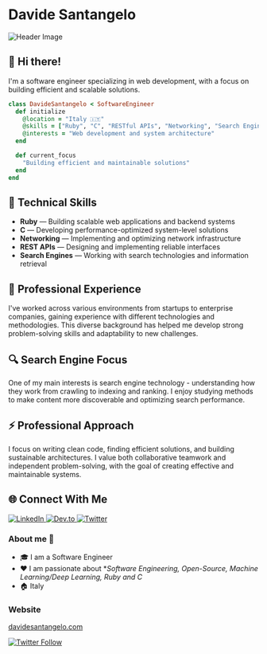 # Davide Santangelo

![Header Image](https://img.shields.io/badge/Software-Engineer-brightgreen?style=for-the-badge)

## 👋 Hi there!

I'm a software engineer specializing in web development, with a focus on building efficient and scalable solutions.

```ruby
class DavideSantangelo < SoftwareEngineer
  def initialize
    @location = "Italy 🇮🇹"
    @skills = ["Ruby", "C", "RESTful APIs", "Networking", "Search Engines"]
    @interests = "Web development and system architecture"
  end

  def current_focus
    "Building efficient and maintainable solutions"
  end
end
```

## 🔧 Technical Skills

- **Ruby** — Building scalable web applications and backend systems
- **C** — Developing performance-optimized system-level solutions
- **Networking** — Implementing and optimizing network infrastructure
- **REST APIs** — Designing and implementing reliable interfaces
- **Search Engines** — Working with search technologies and information retrieval

## 🚀 Professional Experience

I've worked across various environments from startups to enterprise companies, gaining experience with different technologies and methodologies. This diverse background has helped me develop strong problem-solving skills and adaptability to new challenges.

## 🔍 Search Engine Focus

One of my main interests is search engine technology - understanding how they work from crawling to indexing and ranking. I enjoy studying methods to make content more discoverable and optimizing search performance.

## ⚡ Professional Approach

I focus on writing clean code, finding efficient solutions, and building sustainable architectures. I value both collaborative teamwork and independent problem-solving, with the goal of creating effective and maintainable systems.

## 🌐 Connect With Me

<p>
  <a href="https://www.linkedin.com/in/davidesantangelo/" target="_blank">
    <img alt="LinkedIn" src="https://img.shields.io/badge/linkedin-%230077B5.svg?&style=for-the-badge&logo=linkedin&logoColor=white" />
  </a>
  <a href="https://dev.to/daviducolo" target="_blank">
    <img alt="Dev.to" src="https://img.shields.io/badge/dev.to-0A0A0A?style=for-the-badge&logo=dev.to&logoColor=white" />
  </a>
  <a href="https://twitter.com/daviducolo" target="_blank">
    <img alt="Twitter" src="https://img.shields.io/badge/twitter-%231DA1F2.svg?&style=for-the-badge&logo=twitter&logoColor=white" />
  </a>
</p>


### About me :rocket:
- 🎓 I am a Software Engineer
- ❤️ I am passionate about **Software Engineering, Open-Source, Machine Learning/Deep Learning, Ruby and C* 
- 🏠 Italy

### Website

[davidesantangelo.com](https://davidesantangelo.com)

[![Twitter Follow][twitter-image]](https://twitter.com/daviducolo)

[twitter-image]: https://img.shields.io/twitter/follow/daviducolo?style=social
